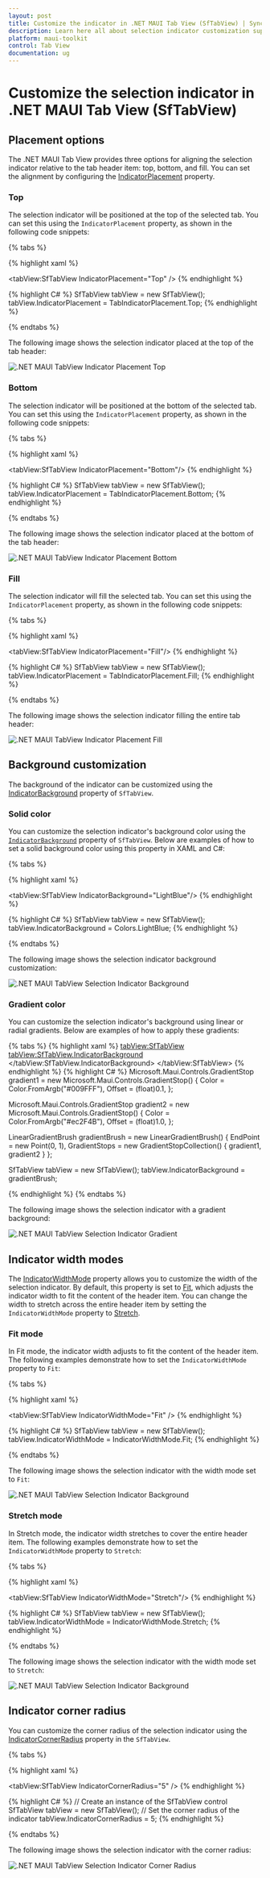 ```yaml
---
layout: post
title: Customize the indicator in .NET MAUI Tab View (SfTabView) | Syncfusion
description: Learn here all about selection indicator customization support in Syncfusion .NET MAUI Tab View (SfTabView) control and more.
platform: maui-toolkit
control: Tab View
documentation: ug
---
```


# Customize the selection indicator in .NET MAUI Tab View (SfTabView)

## Placement options

The .NET MAUI Tab View provides three options for aligning the selection indicator relative to the tab header item: top, bottom, and fill. You can set the alignment by configuring the [IndicatorPlacement](https://help.syncfusion.com/cr/maui-toolkit/Syncfusion.Maui.Toolkit.TabView.SfTabView.html#Syncfusion_Maui_Toolkit_TabView_SfTabView_IndicatorPlacement) property.

### Top

The selection indicator will be positioned at the top of the selected tab. You can set this using the `IndicatorPlacement` property, as shown in the following code snippets:

{% tabs %}

{% highlight xaml %}
<!-- Define the SfTabView control with the indicator placement set to the top -->
<tabView:SfTabView IndicatorPlacement="Top" />
{% endhighlight %}

{% highlight C# %}
SfTabView tabView = new SfTabView();
tabView.IndicatorPlacement = TabIndicatorPlacement.Top;
{% endhighlight %}

{% endtabs %}

The following image shows the selection indicator placed at the top of the tab header:

![.NET MAUI TabView Indicator Placement Top](images/Selection-Indicator-placement-Top.png) 

### Bottom

The selection indicator will be positioned at the bottom of the selected tab. You can set this using the `IndicatorPlacement` property, as shown in the following code snippets:

{% tabs %}

{% highlight xaml %}
<!-- Define the SfTabView control with the indicator placement set to the bottom -->
<tabView:SfTabView IndicatorPlacement="Bottom"/>
{% endhighlight %}

{% highlight C# %}
SfTabView tabView = new SfTabView();
tabView.IndicatorPlacement = TabIndicatorPlacement.Bottom;
{% endhighlight %}

{% endtabs %}

The following image shows the selection indicator placed at the bottom of the tab header:

![.NET MAUI TabView Indicator Placement Bottom](images/Selection-Indicator-placement-Bottom.png) 

### Fill

The selection indicator will fill the selected tab. You can set this using the `IndicatorPlacement` property, as shown in the following code snippets:

{% tabs %}

{% highlight xaml %}
<!-- Define the SfTabView control with the indicator placement set to the fill -->
<tabView:SfTabView IndicatorPlacement="Fill"/>
{% endhighlight %}

{% highlight C# %}
SfTabView tabView = new SfTabView();
tabView.IndicatorPlacement = TabIndicatorPlacement.Fill;
{% endhighlight %}

{% endtabs %}

The following image shows the selection indicator filling the entire tab header:

![.NET MAUI TabView Indicator Placement Fill](images/Selection-Indicator-placement-Fill.png) 

## Background customization

The background of the indicator can be customized using the [IndicatorBackground](https://help.syncfusion.com/cr/maui-toolkit/Syncfusion.Maui.Toolkit.TabView.SfTabView.html#Syncfusion_Maui_Toolkit_TabView_SfTabView_IndicatorBackground) property of `SfTabView`.

### Solid color 

You can customize the selection indicator's background color using the [`IndicatorBackground`](https://help.syncfusion.com/cr/maui-toolkit/Syncfusion.Maui.Toolkit.TabView.SfTabView.html#Syncfusion_Maui_Toolkit_TabView_SfTabView_IndicatorBackground) property of `SfTabView`. Below are examples of how to set a solid background color using this property in XAML and C#:

{% tabs %}

{% highlight xaml %}
<!-- Define the SfTabView control with the indicator background color set to LightBlue -->
<tabView:SfTabView IndicatorBackground="LightBlue"/>
{% endhighlight %}

{% highlight C# %}
SfTabView tabView = new SfTabView();
tabView.IndicatorBackground = Colors.LightBlue;
{% endhighlight %}

{% endtabs %}

The following image shows the selection indicator background customization:

![.NET MAUI TabView Selection Indicator Background](images/Selection-Indicator-background.png) 

### Gradient color 

You can customize the selection indicator's background using linear or radial gradients. Below are examples of how to apply these gradients:

{% tabs %}
{% highlight xaml %}
<tabView:SfTabView>
    <!-- Set the indicator background to a linear gradient brush -->
    <tabView:SfTabView.IndicatorBackground>
        <LinearGradientBrush EndPoint="0,1">
            <!-- Define the gradient stops for the linear gradient brush -->
            <GradientStop Color="#009FFF"
                          Offset="0.1" />
            <GradientStop Color="#ec2F4B"
                          Offset="1.0" />
        </LinearGradientBrush>
    </tabView:SfTabView.IndicatorBackground>
</tabView:SfTabView>
{% endhighlight %}
{% highlight C# %}
Microsoft.Maui.Controls.GradientStop gradient1 = new Microsoft.Maui.Controls.GradientStop()
{
    Color = Color.FromArgb("#009FFF"),
    Offset = (float)0.1,
};

Microsoft.Maui.Controls.GradientStop gradient2 = new Microsoft.Maui.Controls.GradientStop()
{
    Color = Color.FromArgb("#ec2F4B"),
    Offset = (float)1.0,
};

LinearGradientBrush gradientBrush = new LinearGradientBrush()
{
    EndPoint = new Point(0, 1),
    GradientStops = new GradientStopCollection() { gradient1, gradient2 }
};

SfTabView tabView = new SfTabView();
tabView.IndicatorBackground = gradientBrush;

{% endhighlight %}
{% endtabs %}

The following image shows the selection indicator with a gradient background:

![.NET MAUI TabView Selection Indicator Gradient](images/Selection-Indicator-gradient-background.png) 

## Indicator width modes

The [IndicatorWidthMode](https://help.syncfusion.com/cr/maui-toolkit/Syncfusion.Maui.Toolkit.TabView.SfTabView.html#Syncfusion_Maui_Toolkit_TabView_SfTabView_IndicatorWidthMode) property allows you to customize the width of the selection indicator. By default, this property is set to [Fit](https://help.syncfusion.com/cr/maui-toolkit/Syncfusion.Maui.Toolkit.TabView.IndicatorWidthMode.html#Syncfusion_Maui_Toolkit_TabView_IndicatorWidthMode_Fit), which adjusts the indicator width to fit the content of the header item. You can change the width to stretch across the entire header item by setting the `IndicatorWidthMode` property to [Stretch](https://help.syncfusion.com/cr/maui-toolkit/Syncfusion.Maui.Toolkit.TabView.IndicatorWidthMode.html#Syncfusion_Maui_Toolkit_TabView_IndicatorWidthMode_Stretch).

### Fit mode

In Fit mode, the indicator width adjusts to fit the content of the header item. The following examples demonstrate how to set the `IndicatorWidthMode` property to `Fit`:

{% tabs %}

{% highlight xaml %}
<!-- Define the SfTabView control with the indicator width mode set to Fit -->
<tabView:SfTabView IndicatorWidthMode="Fit" />
{% endhighlight %}

{% highlight C# %}
SfTabView tabView = new SfTabView();
tabView.IndicatorWidthMode = IndicatorWidthMode.Fit;
{% endhighlight %}

{% endtabs %}

The following image shows the selection indicator with the width mode set to `Fit`:

![.NET MAUI TabView Selection Indicator Background](images/IndicatorWidthMode_Fit.png) 

### Stretch mode

In Stretch mode, the indicator width stretches to cover the entire header item. The following examples demonstrate how to set the `IndicatorWidthMode` property to `Stretch`:

{% tabs %}

{% highlight xaml %}
<!-- Define the SfTabView control with the indicator width mode set to Stretch -->
<tabView:SfTabView IndicatorWidthMode="Stretch"/>
{% endhighlight %}

{% highlight C# %}
SfTabView tabView = new SfTabView();
tabView.IndicatorWidthMode = IndicatorWidthMode.Stretch;
{% endhighlight %}

{% endtabs %}

The following image shows the selection indicator with the width mode set to `Stretch`:

![.NET MAUI TabView Selection Indicator Background](images/IndicatorWidthMode_Stretch.png) 

## Indicator corner radius

You can customize the corner radius of the selection indicator using the [IndicatorCornerRadius](https://help.syncfusion.com/cr/maui-toolkit/Syncfusion.Maui.Toolkit.TabView.SfTabView.html#Syncfusion_Maui_Toolkit_TabView_SfTabView_IndicatorCornerRadius) property in the `SfTabView`.

{% tabs %}

{% highlight xaml %}
<!-- Define the SfTabView control with the indicator corner radius set to 5 -->
<tabView:SfTabView IndicatorCornerRadius="5" />
{% endhighlight %}

{% highlight C# %}
// Create an instance of the SfTabView control
SfTabView tabView = new SfTabView();
// Set the corner radius of the indicator
tabView.IndicatorCornerRadius  = 5;
{% endhighlight %}

{% endtabs %} 

The following image shows the selection indicator with the corner radius:

![.NET MAUI TabView Selection Indicator Corner Radius](images/IndicatorCornerRadius.png) 